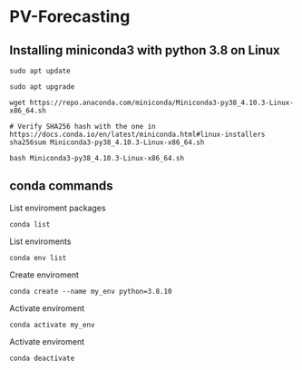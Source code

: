# PV-Forecasting

## Installing miniconda3 with python 3.8 on Linux
```shell
sudo apt update
```
```shell
sudo apt upgrade
```
```shell
wget https://repo.anaconda.com/miniconda/Miniconda3-py38_4.10.3-Linux-x86_64.sh
```
```shell
# Verify SHA256 hash with the one in https://docs.conda.io/en/latest/miniconda.html#linux-installers
sha256sum Miniconda3-py38_4.10.3-Linux-x86_64.sh
```
```shell
bash Miniconda3-py38_4.10.3-Linux-x86_64.sh
```

## conda commands
List enviroment packages
```shell
conda list
```
List enviroments
```shell
conda env list
```
Create enviroment
```shell
conda create --name my_env python=3.8.10
```
Activate enviroment
```shell
conda activate my_env
```
Activate enviroment
```shell
conda deactivate 
```
